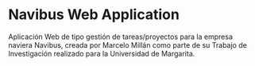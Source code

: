 # Navibus Web Application
Aplicación Web de tipo gestión de tareas/proyectos para la empresa naviera Navibus, creada por Marcelo Millán como parte de su Trabajo de Investigación realizado para la Universidad de Margarita.
